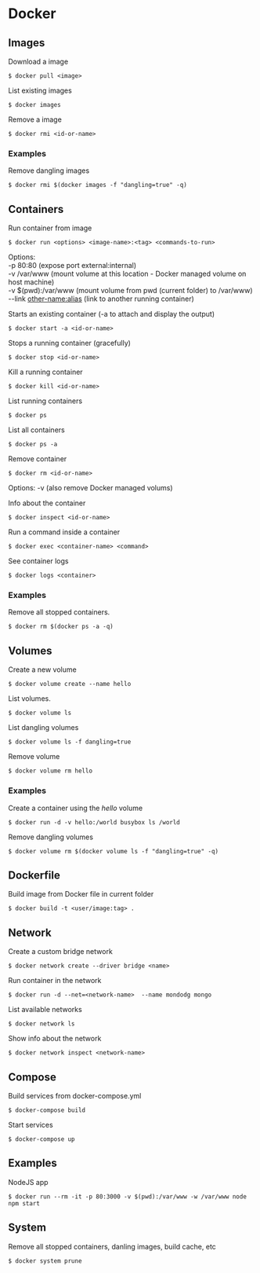 # Docker

## Images

Download a image

```
$ docker pull <image>
```

List existing images

```
$ docker images
```

Remove a image

```
$ docker rmi <id-or-name>
```

### Examples

Remove dangling images
```
$ docker rmi $(docker images -f "dangling=true" -q)
```

## Containers

Run container from image 
```
$ docker run <options> <image-name>:<tag> <commands-to-run>
```
Options:  
-p 80:80 (expose port external:internal)  
-v /var/www (mount volume at this location - Docker managed volume on host machine)  
-v $(pwd):/var/www (mount volume from pwd (current folder) to /var/www)  
--link <other-name:alias> (link to another running container)  

Starts an existing container (-a to attach and display the output)
```
$ docker start -a <id-or-name>
```

Stops a running container (gracefully)
```
$ docker stop <id-or-name>
```

Kill a running container
```
$ docker kill <id-or-name>
```

List running containers
```
$ docker ps
```

List all containers
```
$ docker ps -a
```

Remove container
```
$ docker rm <id-or-name>
```
Options:
-v (also remove Docker managed volums)  

Info about the container
```
$ docker inspect <id-or-name>
```

Run a command inside a container
```
$ docker exec <container-name> <command>
```

See container logs
```
$ docker logs <container>
```

### Examples

Remove all stopped containers.  
```
$ docker rm $(docker ps -a -q)
```

## Volumes

Create a new volume
```
$ docker volume create --name hello
```

List volumes.
```
$ docker volume ls
```

List dangling volumes
```
$ docker volume ls -f dangling=true
```

Remove volume
```
$ docker volume rm hello
```

### Examples

Create a container using the _hello_ volume
```
$ docker run -d -v hello:/world busybox ls /world
```

Remove dangling volumes
```
$ docker volume rm $(docker volume ls -f "dangling=true" -q)
```

## Dockerfile

Build image from Docker file in current folder
```
$ docker build -t <user/image:tag> .
```

## Network

Create a custom bridge network
```
$ docker network create --driver bridge <name>
```

Run container in the network
```
$ docker run -d --net=<network-name>  --name mondodg mongo
```

List available networks
```
$ docker network ls
```

Show info about the network
```
$ docker network inspect <network-name>
```

## Compose

Build services from docker-compose.yml  
```
$ docker-compose build
```

Start services  
```
$ docker-compose up
```

## Examples

NodeJS app
```
$ docker run --rm -it -p 80:3000 -v $(pwd):/var/www -w /var/www node npm start
```

## System

Remove all stopped containers, danling images, build cache, etc
```
$ docker system prune
```
